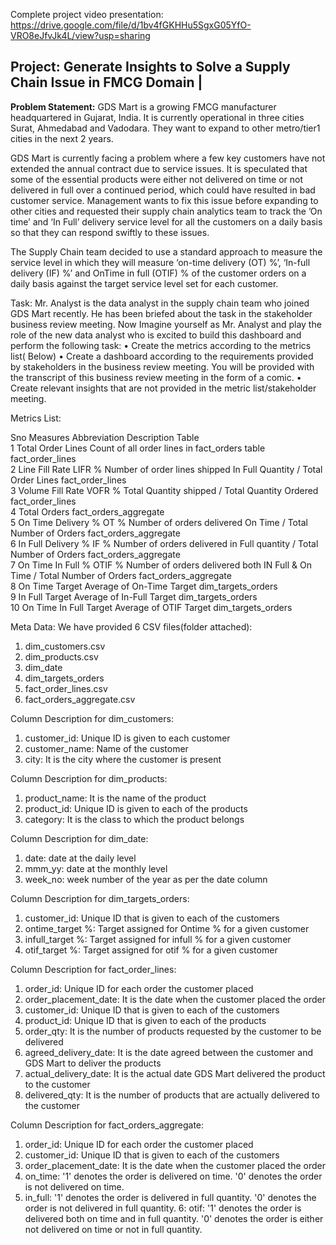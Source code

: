 Complete project video presentation: https://drive.google.com/file/d/1bv4fGKHHu5SgxG05YfO-VRO8eJfvJk4L/view?usp=sharing

**Project:** Generate Insights to Solve a Supply Chain Issue in FMCG Domain |
-------------------------------------------------------------------------------------------------------------------------------------------------
**Problem Statement:**
GDS Mart is a growing FMCG manufacturer headquartered in Gujarat, India. It is currently operational in three cities Surat, Ahmedabad and Vadodara. They want to expand to other metro/tier1 cities in the next 2 years.

GDS Mart is currently facing a problem where a few key customers have not extended the annual contract due to service issues. It is speculated that some of the essential products were either not delivered on time or not delivered in full over a continued period, which could have resulted in bad customer service. Management wants to fix this issue before expanding to other cities and requested their supply chain analytics team to track the ’On time’ and ‘In Full’ delivery service level for all the customers on a daily basis so that they can respond swiftly to these issues.

The Supply Chain team decided to use a standard approach to measure the service level in which they will measure ‘on-time delivery (OT) %’, ‘In-full delivery (IF) %’ and OnTime in full (OTIF) % of the customer orders on a daily basis against the target service level set for each customer.

Task:
Mr. Analyst is the data analyst in the supply chain team who joined GDS Mart recently. He has been briefed about the task in the stakeholder business review meeting. Now Imagine yourself as Mr. Analyst and play the role of the new data analyst who is excited to build this dashboard and perform the following task:
•	Create the metrics according to the metrics list( Below)
•	Create a dashboard according to the requirements provided by stakeholders in the business review meeting. You will be provided with the transcript of this business review meeting in the form of a comic.
•	Create relevant insights that are not provided in the metric list/stakeholder meeting.




Metrics List:

Sno	Measures	Abbreviation	Description	Table	
1	Total Order Lines		Count of all order lines in fact_orders table	fact_order_lines	
2	Line Fill Rate	LIFR %	Number of order lines shipped In Full Quantity / Total Order Lines	fact_order_lines	
3	Volume Fill Rate	VOFR %	Total Quantity shipped / Total Quantity Ordered	fact_order_lines	
4	Total Orders			fact_orders_aggregate	
5	On Time Delivery %	OT %	Number of orders delivered On Time / Total Number of Orders	fact_orders_aggregate	
6	In Full Delivery %	IF %	Number of orders delivered in Full quantity / Total Number of Orders	fact_orders_aggregate	
7	On Time In Full %	OTIF %	Number of orders delivered both IN Full & On Time / Total Number of Orders	fact_orders_aggregate	
8	On Time Target 		Average of On-Time Target 	dim_targets_orders	
9	In Full Target 		Average of In-Full Target	dim_targets_orders	
10	On Time In Full Target 		Average of OTIF Target	dim_targets_orders	
		  			

Meta Data:
We have provided 6 CSV files(folder attached):
1. dim_customers.csv
2. dim_products.csv
3. dim_date
4. dim_targets_orders
5. fact_order_lines.csv
6. fact_orders_aggregate.csv

Column Description for dim_customers:
1. customer_id: Unique ID is given to each customer
2. customer_name: Name of the customer
3. city: It is the city where the customer is present

Column Description for dim_products:
1. product_name: It is the name of the product
2. product_id: Unique ID is given to each of the products
3. category: It is the class to which the product belongs

Column Description for dim_date:
1. date: date at the daily level
2. mmm_yy: date at the monthly level
3. week_no: week number of the year as per the date column

Column Description for dim_targets_orders:
1.	customer_id: Unique ID that is given to each of the customers
2.	ontime_target %: Target assigned for Ontime % for a given customer
3.	infull_target %: Target assigned for infull % for a given customer
4.	otif_target %:   Target assigned for otif % for a given customer

Column Description for fact_order_lines:
1. order_id: Unique ID for each order the customer placed
2. order_placement_date: It is the date when the customer placed the order
3. customer_id: Unique ID that is given to each of the customers
4. product_id: Unique ID that is given to each of the products
5. order_qty: It is the number of products requested by the customer to be delivered
6. agreed_delivery_date: It is the date agreed between the customer and GDS Mart to deliver the products
7. actual_delivery_date: It is the actual date GDS Mart delivered the product to the customer
8. delivered_qty: It is the number of products that are actually delivered to the customer


Column Description for fact_orders_aggregate:
1. order_id: Unique ID for each order the customer placed
2. customer_id: Unique ID that is given to each of the customers
3. order_placement_date: It is the date when the customer placed the order
4. on_time: '1' denotes the order is delivered on time. '0' denotes the order is not delivered on time.
5. in_full: '1' denotes the order is delivered in full quantity. '0' denotes the order is not delivered in full quantity.
6: otif:    '1' denotes the order is delivered both on time and in full quantity. '0' denotes the order is either not delivered on time or not in full quantity.
